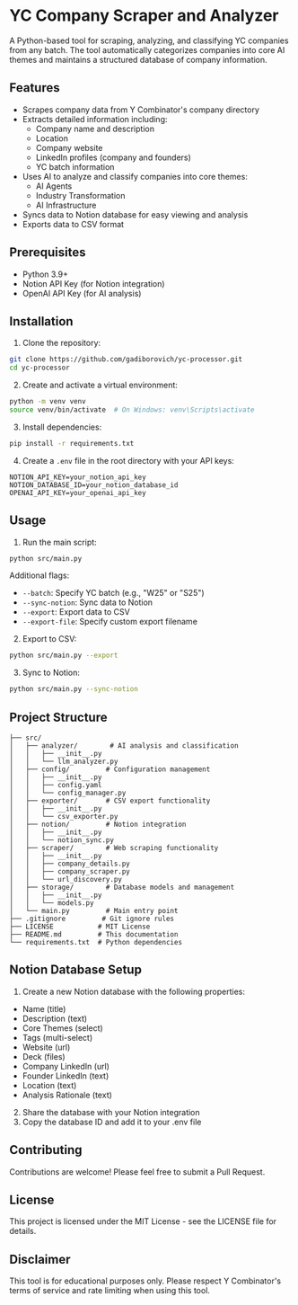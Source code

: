 # YC Company Scraper and Analyzer

A Python-based tool for scraping, analyzing, and classifying YC companies from any batch. The tool automatically categorizes companies into core AI themes and maintains a structured database of company information.

## Features

- Scrapes company data from Y Combinator's company directory
- Extracts detailed information including:
  - Company name and description
  - Location
  - Company website
  - LinkedIn profiles (company and founders)
  - YC batch information
- Uses AI to analyze and classify companies into core themes:
  - AI Agents
  - Industry Transformation
  - AI Infrastructure
- Syncs data to Notion database for easy viewing and analysis
- Exports data to CSV format

## Prerequisites

- Python 3.9+
- Notion API Key (for Notion integration)
- OpenAI API Key (for AI analysis)

## Installation

1. Clone the repository:
```bash
git clone https://github.com/gadiborovich/yc-processor.git
cd yc-processor
```

2. Create and activate a virtual environment:
```bash
python -m venv venv
source venv/bin/activate  # On Windows: venv\Scripts\activate
```

3. Install dependencies:
```bash
pip install -r requirements.txt
```

4. Create a `.env` file in the root directory with your API keys:
```
NOTION_API_KEY=your_notion_api_key
NOTION_DATABASE_ID=your_notion_database_id
OPENAI_API_KEY=your_openai_api_key
```

## Usage

1. Run the main script:
```bash
python src/main.py
```

Additional flags:
- `--batch`: Specify YC batch (e.g., "W25" or "S25")
- `--sync-notion`: Sync data to Notion
- `--export`: Export data to CSV
- `--export-file`: Specify custom export filename

2. Export to CSV:
```bash
python src/main.py --export
```

3. Sync to Notion:
```bash
python src/main.py --sync-notion
```

## Project Structure

```
├── src/
│   ├── analyzer/        # AI analysis and classification
│   │   ├── __init__.py
│   │   └── llm_analyzer.py
│   ├── config/         # Configuration management
│   │   ├── __init__.py
│   │   ├── config.yaml
│   │   └── config_manager.py
│   ├── exporter/       # CSV export functionality
│   │   ├── __init__.py
│   │   └── csv_exporter.py
│   ├── notion/         # Notion integration
│   │   ├── __init__.py
│   │   └── notion_sync.py
│   ├── scraper/        # Web scraping functionality
│   │   ├── __init__.py
│   │   ├── company_details.py
│   │   ├── company_scraper.py
│   │   └── url_discovery.py
│   ├── storage/        # Database models and management
│   │   ├── __init__.py
│   │   └── models.py
│   └── main.py         # Main entry point
├── .gitignore         # Git ignore rules
├── LICENSE           # MIT License
├── README.md         # This documentation
└── requirements.txt  # Python dependencies
```

## Notion Database Setup

1. Create a new Notion database with the following properties:
- Name (title)
- Description (text)
- Core Themes (select)
- Tags (multi-select)
- Website (url)
- Deck (files)
- Company LinkedIn (url)
- Founder LinkedIn (text)
- Location (text)
- Analysis Rationale (text)

2. Share the database with your Notion integration
3. Copy the database ID and add it to your .env file

## Contributing

Contributions are welcome! Please feel free to submit a Pull Request.

## License

This project is licensed under the MIT License - see the LICENSE file for details.

## Disclaimer

This tool is for educational purposes only. Please respect Y Combinator's terms of service and rate limiting when using this tool.
